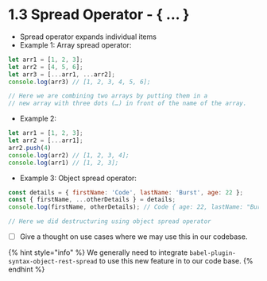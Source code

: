 # 1.3 Spread Operator - { ... }

* Spread operator expands individual items
* Example 1: Array spread operator:

```javascript
let arr1 = [1, 2, 3];
let arr2 = [4, 5, 6];
let arr3 = [...arr1, ...arr2];
console.log(arr3) // [1, 2, 3, 4, 5, 6];

// Here we are combining two arrays by putting them in a 
// new array with three dots (…) in front of the name of the array.
```

* Example 2:

```javascript
let arr1 = [1, 2, 3];
let arr2 = [...arr1];
arr2.push(4)
console.log(arr2) // [1, 2, 3, 4];
console.log(arr1) // [1, 2, 3];
```

* Example 3: Object spread operator:

```javascript
const details = { firstName: 'Code', lastName: 'Burst', age: 22 };
const { firstName, ...otherDetails } = details;
console.log(firstName, otherDetails); // Code { age: 22, lastName: "Burst" }

// Here we did destructuring using object spread operator
```

* [ ] Give a thought on use cases where we may use this in our codebase.

{% hint style="info" %}
We generally need to integrate `babel-plugin-syntax-object-rest-spread` to use this new feature in to our code base.
{% endhint %}

